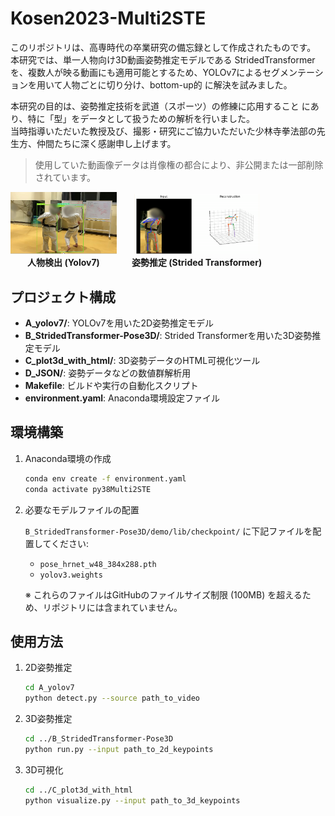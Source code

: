 # Kosen2023-Multi2STE

このリポジトリは、高専時代の卒業研究の備忘録として作成されたものです。  
本研究では、単一人物向け3D動画姿勢推定モデルである StridedTransformer を、複数人が映る動画にも適用可能とするため、YOLOv7によるセグメンテーションを用いて人物ごとに切り分け、bottom-up的 に解決を試みました。

本研究の目的は、姿勢推定技術を武道（スポーツ）の修練に応用すること にあり、特に「型」をデータとして扱うための解析を行いました。  
当時指導いただいた教授及び、撮影・研究にご協力いただいた少林寺拳法部の先生方、仲間たちに深く感謝申し上げます。

> 使用していた動画像データは肖像権の都合により、非公開または一部削除されています。
<p align="center">
  <div style="display: inline-block; text-align: center; margin-right: 20px;">
    <img src="img/yolov7.png" alt="人物検出 (Yolov7)" width="170"><br>
    <span><strong>人物検出 (Yolov7)</strong></span>
  </div>
  <div style="display: inline-block; text-align: center;">
    <img src="img/STE.png" alt="姿勢推定 (Strided Transformer)" width="200"><br>
    <span><strong>姿勢推定 (Strided Transformer)</strong></span>
  </div>
</p>


##  プロジェクト構成

* **A\_yolov7/**: YOLOv7を用いた2D姿勢推定モデル
* **B\_StridedTransformer-Pose3D/**: Strided Transformerを用いた3D姿勢推定モデル
* **C\_plot3d\_with\_html/**: 3D姿勢データのHTML可視化ツール
* **D\_JSON/**: 姿勢データなどの数値群解析用
* **Makefile**: ビルドや実行の自動化スクリプト
* **environment.yaml**: Anaconda環境設定ファイル

##  環境構築

1. Anaconda環境の作成

   ```bash
   conda env create -f environment.yaml
   conda activate py38Multi2STE
   ```

2. 必要なモデルファイルの配置

   `B_StridedTransformer-Pose3D/demo/lib/checkpoint/` に下記ファイルを配置してください:

   * `pose_hrnet_w48_384x288.pth`
   * `yolov3.weights`

   ※ これらのファイルはGitHubのファイルサイズ制限 (100MB) を超えるため、リポジトリには含まれていません。

##  使用方法

1. 2D姿勢推定

   ```bash
   cd A_yolov7
   python detect.py --source path_to_video
   ```

2. 3D姿勢推定

   ```bash
   cd ../B_StridedTransformer-Pose3D
   python run.py --input path_to_2d_keypoints
   ```

3. 3D可視化

   ```bash
   cd ../C_plot3d_with_html
   python visualize.py --input path_to_3d_keypoints
   ```


